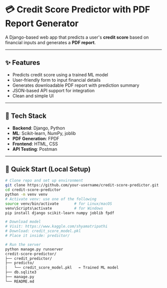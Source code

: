 # 💳 Credit Score Predictor with PDF Report Generator

A Django-based web app that predicts a user's **credit score** based on financial inputs and generates a **PDF report**.

---

## ✨ Features

- Predicts credit score using a trained ML model
- User-friendly form to input financial details
- Generates downloadable PDF report with prediction summary
- JSON-based API support for integration
- Clean and simple UI

---

## 🧰 Tech Stack

- **Backend**: Django, Python
- **ML**: Scikit-learn, NumPy, joblib
- **PDF Generation**: FPDF
- **Frontend**: HTML, CSS
- **API Testing**: Postman 

---

## 🚀 Quick Start (Local Setup)

```bash
# Clone repo and set up environment
git clone https://github.com/your-username/credit-score-predictor.git
cd credit-score-predictor
python -m venv venv
# Activate venv: use one of the following
source venv/bin/activate       # for Linux/macOS
venv\Scripts\activate          # for Windows
pip install django scikit-learn numpy joblib fpdf

# Download model
# Visit: https://www.kaggle.com/shyamatripathi
# Download: credit_score_model.pkl
# Place it inside: predictor/

# Run the server
python manage.py runserver
credit-score-predictor/
├── credit_predictor/
├── predicto/
│   └── credit_score_model.pkl   ← Trained ML model
├── db.sqlite3
├── manage.py
└── README.md

